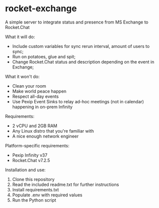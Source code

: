 # rocket-exchange
A simple server to integrate status and presence from MS Exchange to Rocket.Chat

What it will do:
- Include custom variables for sync rerun interval, amount of users to sync;
- Run on potatoes, glue and spit;
- Change Rocket.Chat status and description depending on the event in Exchange;

What it won't do:
- Clean your room
- Make world peace happen
- Respect all-day events
- Use Pexip Event Sinks to relay ad-hoc meetings (not in calendar) happening in on-prem Infinity

Requirements:
- 2 vCPU and 2GB RAM
- Any Linux distro that you're familiar with
- A nice enough network engineer

Platform-specific requirements:
- Pexip Infinity v37
- Rocket.Chat v7.2.5

Installation and use:
1. Clone this repository
2. Read the included readme.txt for further instructions
3. Install requirements.txt
4. Populate .env with required values
5. Run the Python script
